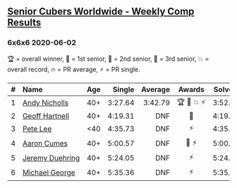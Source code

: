 <style>table {white-space: nowrap;}</style>

## [Senior Cubers Worldwide - Weekly Comp Results](/scw-comp/results/)
### 6x6x6 2020-06-02

🏆 = overall winner, 🥇 = 1st senior, 🥈 = 2nd senior, 🥉 = 3rd senior, 💥 = overall record, 🔥 = PR average, ⚡ = PR single.

| # | Name | Age | Single | Average | Awards | Solve 1 | Solve 2 | Solve 3 | Video |
| :--: | :-- | :--: | --: | --: | :--: | --: | --: | --: | :-- |
| 1 | [Andy Nicholls](../../persons/andy_nicholls/666.md) | 40+ | 3:27.64 | 3:42.79 | 🏆 🥇 💥 ⚡ | 3:52.28 | 3:27.64 | 3:48.45 | [Link](https://www.facebook.com/events/573401076937046/permalink/573727163571104/) |
| 2 | [Geoff Hartnell](../../persons/geoff_hartnell/666.md) | 40+ | 4:19.31 | DNF | 🥈 | 4:19.31 | 4:21.71 | DNF | [Link](https://www.facebook.com/events/573401076937046/permalink/574319000178587/) |
| 3 | [Pete Lee](../../persons/pete_lee/666.md) | <40 | 4:35.73 | DNF | ⚡ | 4:35.73 | DNF | DNS | [Link](https://www.facebook.com/events/573401076937046/permalink/574505536826600/) |
| 4 | [Aaron Cumes](../../persons/aaron_cumes/666.md) | 40+ | 5:00.57 | DNF | 🥉 ⚡ | 5:00.57 | DNS | DNS | [Link](https://www.facebook.com/events/573401076937046/permalink/574489523494868/) |
| 5 | [Jeremy Duehring](../../persons/jeremy_duehring/666.md) | 40+ | 5:24.05 | DNF | ⚡ | 5:24.05 | DNS | DNS | [Link](https://www.facebook.com/jeremy.duehring/videos/10160075205387846/) |
| 6 | [Michael George](../../persons/michael_george/666.md) | 40+ | 5:35.36 | DNF | ⚡ | 5:35.36 | DNF | DNS | [Link](https://www.facebook.com/events/573401076937046/permalink/575263400084147/) |

<!-- Global site tag (gtag.js) - Google Analytics -->
<script async src="https://www.googletagmanager.com/gtag/js?id=UA-86348435-3"></script>
<script>window.dataLayer = window.dataLayer || []; function gtag() {dataLayer.push(arguments);} gtag('js', new Date()); gtag('config', 'UA-86348435-3');</script>
